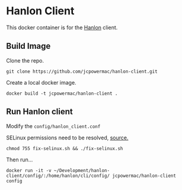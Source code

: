 # Hanlon Client

This docker container is for the [Hanlon](https://github.com/csc/Hanlon) client.

## Build Image


Clone the repo.

`git clone https://github.com/jcpowermac/hanlon-client.git`

Create a local docker image.

`docker build -t jcpowermac/hanlon-client .`

## Run Hanlon client 

Modify the `config/hanlon_client.conf`

SELinux permissions need to be resolved, [source.](https://access.redhat.com/documentation/en-US/Red_Hat_Enterprise_Linux/7/html/Resource_Management_and_Linux_Containers_Guide/sec-Sharing_Data_Across_Containers.html)

`chmod 755 fix-selinux.sh && ./fix-selinux.sh`

Then run...

`docker run -it -v ~/Development/hanlon-client/config/:/home/hanlon/cli/config/ jcpowermac/hanlon-client config`
